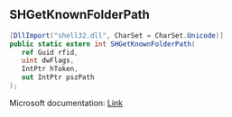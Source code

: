 ## SHGetKnownFolderPath

```csharp
[DllImport("shell32.dll", CharSet = CharSet.Unicode)]
public static extern int SHGetKnownFolderPath(
   ref Guid rfid,
   uint dwFlags,
   IntPtr hToken,
   out IntPtr pszPath
);
```

Microsoft documentation: [Link](https://docs.microsoft.com/en-us/windows/win32/api/shlobj_core/nf-shlobj_core-shgetknownfolderpath)
